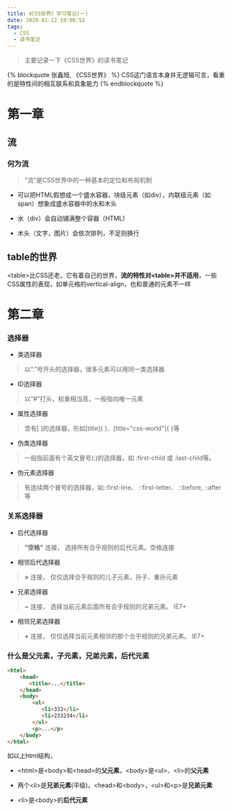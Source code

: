 ```yaml
---
title: 《CSS世界》学习笔记(一)
date: 2020-01-22 19:06:52
tags: 
  - CSS
  - 读书笔记
---
```


> 主要记录一下《CSS世界》的读书笔记

{% blockquote 张鑫旭,  《CSS世界》 %}
CSS这门语言本身并无逻辑可言，看重的是特性间的相互联系和具象能力
{% endblockquote %}

# 第一章

## 流

### 何为流

  >"流"是CSS世界中的一种基本的定位和布局机制

  - 可以把HTML假想成一个盛水容器，块级元素（如div），内联级元素（如span）想象成盛水容器中的水和木头

  - 水（div）会自动铺满整个容器（HTML)
  - 木头（文字，图片）会依次排列，不足则换行

## table的世界

\<table>比CSS还老，它有着自己的世界，**流的特性对\<table>并不适用**，一些CSS属性的表现，如单元格的vertical-align，也和普通的元素不一样

# 第二章

### 选择器

- 类选择器

> 以“.”号开头的选择器，很多元素可以用同一类选择器

- ID选择器

> 以“#”打头，权重相当高，一般指向唯一元素

- 属性选择器

> 含有[ ]的选择器，形如[title]{ }、[title="css-world"]{ }等

- 伪类选择器

> 一般指前面有个英文冒号(:)的选择器，如 :first-child 或 :last-child等。 

- 伪元素选择器

> 有连续两个冒号的选择器，如::first-line、 ::first-letter、 ::before, ::after等

### 关系选择器

- 后代选择器

> **“空格”** 连接， 选择所有合乎规则的后代元素。空格连接

- 相邻后代选择器

> **>** 连接， 仅仅选择合乎规则的儿子元素，孙子、重孙元素

- 兄弟选择器

> **~** 连接， 选择当前元素后面所有合乎规则的兄弟元素。 IE7+

- 相邻兄弟选择器

> **+** 连接， 仅仅选择当前元素相邻的那个合乎规则的兄弟元素。 IE7+

### 什么是父元素，子元素，兄弟元素，后代元素

```html
<html>
    <head>
       <title>...</title>
    </head>
    <body>
        <ul>
           <li>332</li>
           <li>233234</li>
        </ul>
        <p>...</p>
    </body>
</html>
```

如以上html结构，
 - \<html>是\<body>和\<head>的**父元素**，\<body>是\<ul>、\<li>的**父元素**

 - 两个\<li>是**兄弟元素**(平级)，\<head>和\<body>，\<ul>和\<p>是**兄弟元素**

 - \<li>是\<body>的**后代元素**